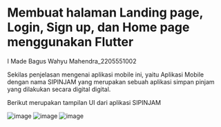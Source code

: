 # Membuat halaman Landing page, Login, Sign up, dan Home page menggunakan Flutter

I Made Bagus Wahyu Mahendra_2205551002

Sekilas penjelasan mengenai aplikasi mobile ini, yaitu Aplikasi Mobile dengan nama SIPINJAM yang merupakan sebuah aplikasi simpan pinjam yang dilakukan secara digital digital.

Berikut merupakan tampilan UI dari aplikasi SIPINJAM

![image](https://github.com/BagusWahyuMahendra/tugas-1-pemrogramanMobile/assets/114908291/e0282d1e-faa3-432f-83ad-1de40743f915)
![image](https://github.com/BagusWahyuMahendra/tugas-1-pemrogramanMobile/assets/114908291/7171a90f-c088-472e-ab81-c38027bb4ed8)
![image](https://github.com/BagusWahyuMahendra/tugas-1-pemrogramanMobile/assets/114908291/3790b86f-d7f7-4cc6-b2ad-edc699dae62f)







